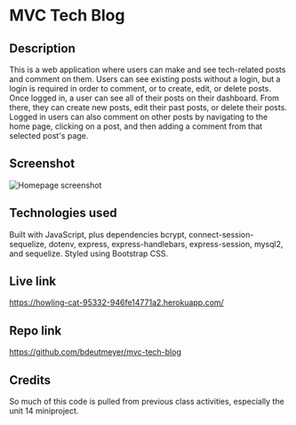 # MVC Tech Blog

## Description
This is a web application where users can make and see tech-related posts and comment on them. Users can see existing posts without a login, but a login is required in order to comment, or to create, edit, or delete posts. Once logged in, a user can see all of their posts on their dashboard. From there, they can create new posts, edit their past posts, or delete their posts. Logged in users can also comment on other posts by navigating to the home page, clicking on a post, and then adding a comment from that selected post's page.

## Screenshot
![Homepage screenshot](./images/Screenshot%202023-11-13%20at%2011.31.42%E2%80%AFAM.png)

## Technologies used
Built with JavaScript, plus dependencies bcrypt, connect-session-sequelize, dotenv, express, express-handlebars, express-session, mysql2, and sequelize. Styled using Bootstrap CSS.

## Live link
https://howling-cat-95332-946fe14771a2.herokuapp.com/

## Repo link
https://github.com/bdeutmeyer/mvc-tech-blog

## Credits
So much of this code is pulled from previous class activities, especially the unit 14 miniproject.